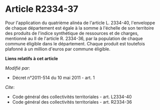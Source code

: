 # Article R2334-37

Pour l'application du quatrième alinéa de l'article L. 2334-40, l'enveloppe de chaque département est égale à la somme à
l'échelle de son territoire des produits de l'indice synthétique de ressources et de charges, mentionné au II de l'article R.
2334-36, par la population de chaque commune éligible dans le département. Chaque produit est toutefois plafonné à un million
d'euros par commune éligible.

**Liens relatifs à cet article**

_Modifié par_:

  - Décret n°2011-514 du 10 mai 2011 - art. 1

_Cite_:

  - Code général des collectivités territoriales - art. L2334-40
  - Code général des collectivités territoriales - art. R2334-36

